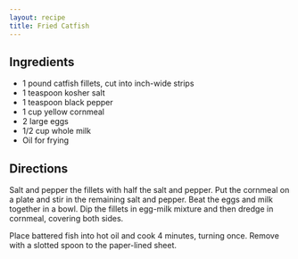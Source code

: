 ```yaml
---
layout: recipe
title: Fried Catfish
---
```


## Ingredients

* 1 pound catfish fillets, cut into inch-wide strips
* 1 teaspoon kosher salt
* 1 teaspoon black pepper
* 1 cup yellow cornmeal
* 2 large eggs
* 1/2 cup whole milk
* Oil for frying

## Directions

Salt and pepper the fillets with half the salt and pepper. Put the
cornmeal on a plate and stir in the remaining salt and pepper. Beat the
eggs and milk together in a bowl. Dip the fillets in egg-milk mixture
and then dredge in cornmeal, covering both sides.

Place battered fish into hot oil and cook 4 minutes, turning once.
Remove with a slotted spoon to the paper-lined sheet.
